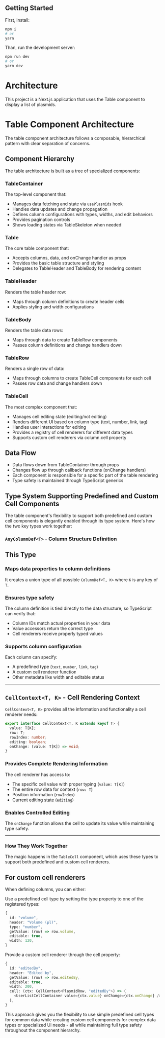 ## Getting Started

First, install:

```bash
npm i
# or
yarn
```

Than, run the development server:

```bash
npm run dev
# or
yarn dev
```

# Architecture

This project is a Next.js application that uses the Table component to display a list of plasmids.

# Table Component Architecture

The table component architecture follows a composable, hierarchical pattern with clear separation of concerns.

## Component Hierarchy

The table architecture is built as a tree of specialized components:

### TableContainer

The top-level component that:

- Manages data fetching and state via `usePlasmids` hook
- Handles data updates and change propagation
- Defines column configurations with types, widths, and edit behaviors
- Provides pagination controls
- Shows loading states via TableSkeleton when needed

### Table

The core table component that:

- Accepts columns, data, and onChange handler as props
- Provides the basic table structure and styling
- Delegates to TableHeader and TableBody for rendering content

### TableHeader

Renders the table header row:

- Maps through column definitions to create header cells
- Applies styling and width configurations

### TableBody

Renders the table data rows:

- Maps through data to create TableRow components
- Passes column definitions and change handlers down

### TableRow

Renders a single row of data:

- Maps through columns to create TableCell components for each cell
- Passes row data and change handlers down

### TableCell

The most complex component that:

- Manages cell editing state (editing/not editing)
- Renders different UI based on column type (text, number, link, tag)
- Handles user interactions for editing
- Provides a registry of cell renderers for different data types
- Supports custom cell renderers via column.cell property

## Data Flow

- Data flows down from TableContainer through props
- Changes flow up through callback functions (onChange handlers)
- Each component is responsible for a specific part of the table rendering
- Type safety is maintained through TypeScript generics

## Type System Supporting Predefined and Custom Cell Components

The table component's flexibility to support both predefined and custom cell components is elegantly enabled through its type system. Here's how the two key types work together:

### `AnyColumnDef<T>` - Column Structure Definition

## This Type

### Maps data properties to column definitions

It creates a union type of all possible `ColumnDef<T, K>` where `K` is any key of `T`.

### Ensures type safety

The column definition is tied directly to the data structure, so TypeScript can verify that:

- Column IDs match actual properties in your data
- Value accessors return the correct type
- Cell renderers receive properly typed values

### Supports column configuration

Each column can specify:

- A predefined type (`text`, `number`, `link`, `tag`)
- A custom cell renderer function
- Other metadata like width and editable status

---

## `CellContext<T, K>` - Cell Rendering Context

`CellContext<T, K>` provides all the information and functionality a cell renderer needs:

```typescript
export interface CellContext<T, K extends keyof T> {
  value: T[K];
  row: T;
  rowIndex: number;
  editing: boolean;
  onChange: (value: T[K]) => void;
}
```

### Provides Complete Rendering Information

The cell renderer has access to:

- The specific cell value with proper typing (`value: T[K]`)
- The entire row data for context (`row: T`)
- Position information (`rowIndex`)
- Current editing state (`editing`)

### Enables Controlled Editing

The `onChange` function allows the cell to update its value while maintaining type safety.

---

### How They Work Together

The magic happens in the `TableCell` component, which uses these types to support both predefined and custom cell renderers.

## For custom cell renderers

When defining columns, you can either:

Use a predefined cell type by setting the type property to one of the registered types:

```typescript
{
  id: "volume",
  header: "Volume (µl)",
  type: "number",
  getValue: (row) => row.volume,
  editable: true,
  width: 120,
}
```

Provide a custom cell renderer through the cell property:

```typescript
{
  id: "editedBy",
  header: "Edited by",
  getValue: (row) => row.editedBy,
  editable: true,
  width: 200,
  cell: (ctx: CellContext<PlasmidRow, "editedBy">) => (
    <UserListCellContainer value={ctx.value} onChange={ctx.onChange} />
  ),
}
```

This approach gives you the flexibility to use simple predefined cell types for common data while creating custom cell components for complex data types or specialized UI needs - all while maintaining full type safety throughout the component hierarchy.
